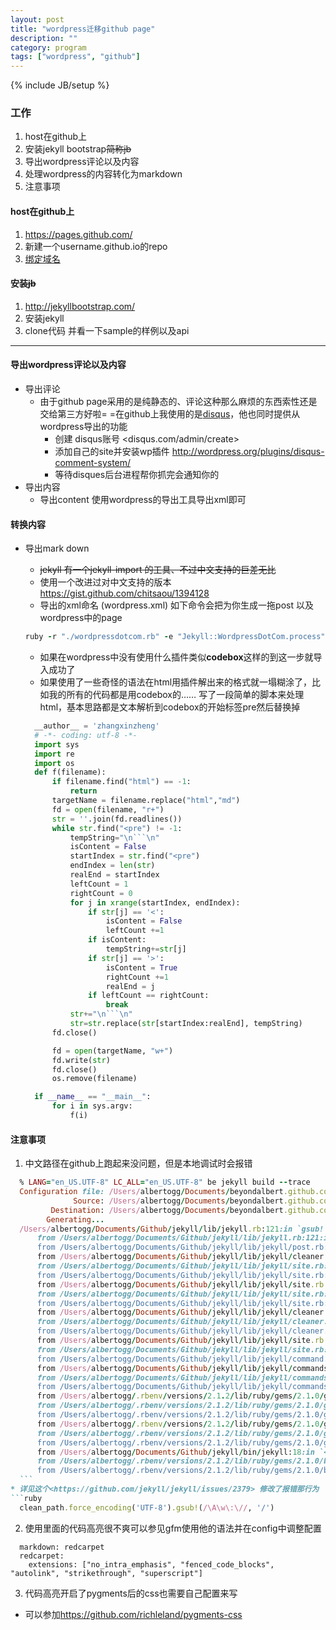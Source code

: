 ```yaml
---
layout: post
title: "wordpress迁移github page"
description: ""
category: program
tags: ["wordpress", "github"]
---
```

{% include JB/setup %}

### 工作
1. host在github上
2. 安装jekyll bootstrap~~简称jb~~
3. 导出wordpress评论以及内容
4. 处理wordpress的内容转化为markdown
5. 注意事项

#### host在github上
1. https://pages.github.com/
2. 新建一个username.github.io的repo
3. [绑定域名](https://help.github.com/articles/setting-up-a-custom-domain-with-github-pages)

#### 安装~~jb~~
1. http://jekyllbootstrap.com/
2. 安装jekyll
3. clone代码 并看一下sample的样例以及api

***

#### 导出wordpress评论以及内容
* 导出评论
  * 由于github page采用的是纯静态的、评论这种那么麻烦的东西索性还是交给第三方好啦= =在github上我使用的是[disqus](http://disqus.com/)，他也同时提供从wordpress导出的功能
    * 创建 disqus账号 <disqus.com/admin/create>
    * 添加自己的site并安装wp插件 <http://wordpress.org/plugins/disqus-comment-system/>
    * 等待disques后台进程帮你抓完会通知你的
* 导出内容
  * 导出content 使用wordpress的导出工具导出xml即可

#### 转换内容
* 导出mark down
  * ~~jekyll 有一个jekyll-import 的工具、不过中文支持的巨差无比~~
  * 使用一个改进过对中文支持的版本 <https://gist.github.com/chitsaou/1394128>
  * 导出的xml命名 (wordpress.xml) 如下命令会把为你生成一拖post 以及wordpress中的page
  ```ruby
  ruby -r "./wordpressdotcom.rb" -e "Jekyll::WordpressDotCom.process"
  ```
  * 如果在wordpress中没有使用什么插件类似**codebox**这样的到这一步就导入成功了
  * 如果使用了一些奇怪的语法在html用插件解出来的格式就一塌糊涂了，比如我的所有的代码都是用codebox的……
  写了一段简单的脚本来处理html，基本思路都是文本解析到codebox的开始标签pre然后替换掉

  ```python
    __author__ = 'zhangxinzheng'
    # -*- coding: utf-8 -*-
    import sys
    import re
    import os
    def f(filename):
        if filename.find("html") == -1:
            return
        targetName = filename.replace("html","md")
        fd = open(filename, "r+")
        str = ''.join(fd.readlines())
        while str.find("<pre") != -1:
            tempString="\n```\n"
            isContent = False
            startIndex = str.find("<pre")
            endIndex = len(str)
            realEnd = startIndex
            leftCount = 1
            rightCount = 0
            for j in xrange(startIndex, endIndex):
                if str[j] == '<':
                    isContent = False
                    leftCount +=1
                if isContent:
                    tempString+=str[j]
                if str[j] == '>':
                    isContent = True
                    rightCount +=1
                    realEnd = j
                if leftCount == rightCount:
                    break
            str+="\n```\n"
            str=str.replace(str[startIndex:realEnd], tempString)
        fd.close()

        fd = open(targetName, "w+")
        fd.write(str)
        fd.close()
        os.remove(filename)

    if __name__ == "__main__":
        for i in sys.argv:
            f(i)
  ```

#### 注意事项
1. 中文路径在github上跑起来没问题，但是本地调试时会报错

  ```ruby
    % LANG="en_US.UTF-8" LC_ALL="en_US.UTF-8" be jekyll build --trace
    Configuration file: /Users/albertogg/Documents/beyondalbert.github.com/_config.yml
                Source: /Users/albertogg/Documents/beyondalbert.github.com
           Destination: /Users/albertogg/Documents/beyondalbert.github.com/_site
          Generating...
    /Users/albertogg/Documents/Github/jekyll/lib/jekyll.rb:121:in `gsub!': invalid byte sequence in US-ASCII (ArgumentError)
        from /Users/albertogg/Documents/Github/jekyll/lib/jekyll.rb:121:in `sanitized_path'
        from /Users/albertogg/Documents/Github/jekyll/lib/jekyll/post.rb:276:in `destination'
        from /Users/albertogg/Documents/Github/jekyll/lib/jekyll/cleaner.rb:43:in `block in new_files'
        from /Users/albertogg/Documents/Github/jekyll/lib/jekyll/site.rb:420:in `block (2 levels) in each_site_file'
        from /Users/albertogg/Documents/Github/jekyll/lib/jekyll/site.rb:419:in `each'
        from /Users/albertogg/Documents/Github/jekyll/lib/jekyll/site.rb:419:in `block in each_site_file'
        from /Users/albertogg/Documents/Github/jekyll/lib/jekyll/site.rb:418:in `each'
        from /Users/albertogg/Documents/Github/jekyll/lib/jekyll/site.rb:418:in `each_site_file'
        from /Users/albertogg/Documents/Github/jekyll/lib/jekyll/cleaner.rb:43:in `new_files'
        from /Users/albertogg/Documents/Github/jekyll/lib/jekyll/cleaner.rb:24:in `obsolete_files'
        from /Users/albertogg/Documents/Github/jekyll/lib/jekyll/cleaner.rb:15:in `cleanup!'
        from /Users/albertogg/Documents/Github/jekyll/lib/jekyll/site.rb:255:in `cleanup'
        from /Users/albertogg/Documents/Github/jekyll/lib/jekyll/site.rb:44:in `process'
        from /Users/albertogg/Documents/Github/jekyll/lib/jekyll/command.rb:43:in `process_site'
        from /Users/albertogg/Documents/Github/jekyll/lib/jekyll/commands/build.rb:46:in `build'
        from /Users/albertogg/Documents/Github/jekyll/lib/jekyll/commands/build.rb:30:in `process'
        from /Users/albertogg/Documents/Github/jekyll/lib/jekyll/commands/build.rb:17:in `block (2 levels) in init_with_program'
        from /Users/albertogg/.rbenv/versions/2.1.2/lib/ruby/gems/2.1.0/gems/mercenary-0.3.3/lib/mercenary/command.rb:220:in `call'
        from /Users/albertogg/.rbenv/versions/2.1.2/lib/ruby/gems/2.1.0/gems/mercenary-0.3.3/lib/mercenary/command.rb:220:in `block in execute'
        from /Users/albertogg/.rbenv/versions/2.1.2/lib/ruby/gems/2.1.0/gems/mercenary-0.3.3/lib/mercenary/command.rb:220:in `each'
        from /Users/albertogg/.rbenv/versions/2.1.2/lib/ruby/gems/2.1.0/gems/mercenary-0.3.3/lib/mercenary/command.rb:220:in `execute'
        from /Users/albertogg/.rbenv/versions/2.1.2/lib/ruby/gems/2.1.0/gems/mercenary-0.3.3/lib/mercenary/program.rb:35:in `go'
        from /Users/albertogg/.rbenv/versions/2.1.2/lib/ruby/gems/2.1.0/gems/mercenary-0.3.3/lib/mercenary.rb:22:in `program'
        from /Users/albertogg/Documents/Github/jekyll/bin/jekyll:18:in `<top (required)>'
        from /Users/albertogg/.rbenv/versions/2.1.2/lib/ruby/gems/2.1.0/bin/jekyll:23:in `load'
        from /Users/albertogg/.rbenv/versions/2.1.2/lib/ruby/gems/2.1.0/bin/jekyll:23:in `<main>'
    ```
  * 详见这个<https://github.com/jekyll/jekyll/issues/2379> 修改了报错那行为
  ```ruby
    clean_path.force_encoding('UTF-8').gsub!(/\A\w\:\//, '/')
  ```
2. 使用里面的代码高亮很不爽可以参见gfm使用他的语法并在config中调整配置
  ```
    markdown: redcarpet
    redcarpet:
      extensions: ["no_intra_emphasis", "fenced_code_blocks", "autolink", "strikethrough", "superscript"]
  ```
3. 代码高亮开启了pygments后的css也需要自己配置来写
  * 可以参加<https://github.com/richleland/pygments-css>
